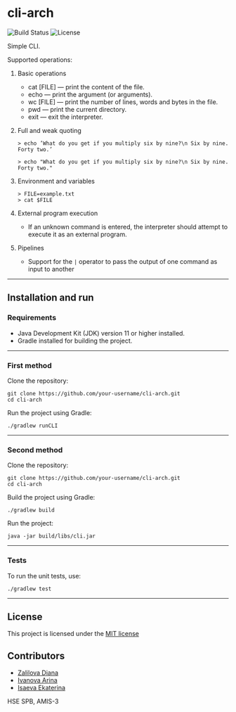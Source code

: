 # cli-arch
![Build Status](https://github.com/karambo3a/cli-arch/actions/workflows/ci.yaml/badge.svg)
![License](https://img.shields.io/badge/License-MIT-blue.svg)

Simple CLI.

Supported operations:

1. Basic operations

    * cat [FILE] — print the content of the file.
    * echo — print the argument (or arguments).
    * wc [FILE] — print the number of lines, words and bytes in the file.
    * pwd — print the current directory.
    * exit — exit the interpreter.
2. Full and weak quoting
    ```
    > echo ’What do you get if you multiply six by nine?\n Six by nine. Forty two.’
    ```
    ```
    > echo "What do you get if you multiply six by nine?\n Six by nine. Forty two."
    ```
3. Environment and variables
    ```
    > FILE=example.txt
    > cat $FILE
    ```
4. External program execution
    * If an unknown command is entered, the interpreter should attempt to execute it as an external program.
5. Pipelines
    * Support for the `|` operator to pass the output of one command as input to another
---
## Installation and run
### Requirements
* Java Development Kit (JDK) version 11 or higher installed.
* Gradle installed for building the project.

---
### First method
Clone the repository:
```
git clone https://github.com/your-username/cli-arch.git
cd cli-arch
```
Run the project using Gradle:

```
./gradlew runCLI
```

---
### Second method
Clone the repository:
```
git clone https://github.com/your-username/cli-arch.git
cd cli-arch
```
Build the project using Gradle:
```
./gradlew build
```
Run the project:

```
java -jar build/libs/cli.jar
```
---
### Tests
To run the unit tests, use:
```
./gradlew test
```
---
## License

This project is licensed under the [MIT license](LICENSE)

## Contributors

* [Zalilova Diana](https://www.github.com/mediana105)
* [Ivanova Arina](https://www.github.com/Arishkamu)
* [Isaeva Ekaterina](https://www.github.com/karambo3a)

HSE SPB, AMIS-3
